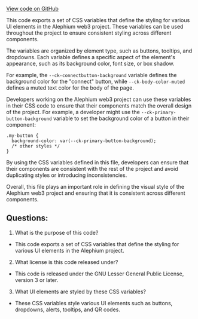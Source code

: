 [View code on GitHub](https://github.com/oxygenium/oxygenium-web3/packages/web3-react/src/styles/themes/midnight.ts)

This code exports a set of CSS variables that define the styling for various UI elements in the Alephium web3 project. These variables can be used throughout the project to ensure consistent styling across different components.

The variables are organized by element type, such as buttons, tooltips, and dropdowns. Each variable defines a specific aspect of the element's appearance, such as its background color, font size, or box shadow.

For example, the `--ck-connectbutton-background` variable defines the background color for the "connect" button, while `--ck-body-color-muted` defines a muted text color for the body of the page.

Developers working on the Alephium web3 project can use these variables in their CSS code to ensure that their components match the overall design of the project. For example, a developer might use the `--ck-primary-button-background` variable to set the background color of a button in their component:

```
.my-button {
  background-color: var(--ck-primary-button-background);
  /* other styles */
}
```

By using the CSS variables defined in this file, developers can ensure that their components are consistent with the rest of the project and avoid duplicating styles or introducing inconsistencies.

Overall, this file plays an important role in defining the visual style of the Alephium web3 project and ensuring that it is consistent across different components.
## Questions: 
 1. What is the purpose of this code?
- This code exports a set of CSS variables that define the styling for various UI elements in the Alephium project.

2. What license is this code released under?
- This code is released under the GNU Lesser General Public License, version 3 or later.

3. What UI elements are styled by these CSS variables?
- These CSS variables style various UI elements such as buttons, dropdowns, alerts, tooltips, and QR codes.